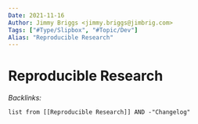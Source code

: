 ```yaml
---
Date: 2021-11-16
Author: Jimmy Briggs <jimmy.briggs@jimbrig.com>
Tags: ["#Type/Slipbox", "#Topic/Dev"]
Alias: "Reproducible Research"
---
```


# Reproducible Research

*Backlinks:*

```dataview
list from [[Reproducible Research]] AND -"Changelog"
```